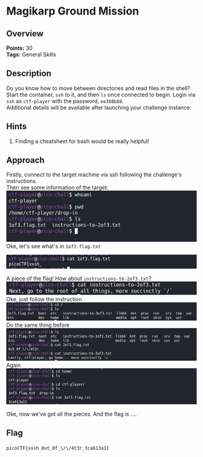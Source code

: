 # Magikarp Ground Mission

## Overview

**Points:** 30\
**Tags:** General Skills

## Description

Do you know how to move between directories and read files in the shell? Start the container, `ssh` to it, and then `ls` once connected to begin. Login via `ssh` as `ctf-player` with the password, `ee388b88`.\
Additional details will be available after launching your challenge instance.

## Hints

1. Finding a cheatsheet for bash would be really helpful!

## Approach

Firstly, connect to the target machine via ssh following the challenge's instructions.\
Then see some information of the target:
![alt text](image.png)
Oke, let's see what's in `1of3.flag.txt`

![alt text](image-1.png)

A piece of the flag!  How about `instructions-to-2of3.txt`?
![alt text](image-2.png)
Oke, just follow the instruction
![alt text](image-3.png)
Do the same thing before
![alt text](image-4.png)
Again
![alt text](image-5.png)

Oke, now we've got all the pieces. And the flag is ....

## Flag

`picoCTF{xxsh_0ut_0f_\/\/4t3r_3ca613a1}`